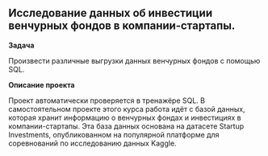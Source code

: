 ## Исследование данных об инвестиции венчурных фондов в компании-стартапы.


**Задача**   

Произвести различные выгрузки данных венчурных фондов с помощью SQL.

**Описание проекта**

Проект автоматически проверяется в тренажёре SQL. В самостоятельном проекте этого курса работа идёт с базой данных, которая хранит информацию о венчурных фондах и инвестициях в компании-стартапы. Эта база данных основана на датасете Startup Investments, опубликованном на популярной платформе для соревнований по исследованию данных Kaggle.

